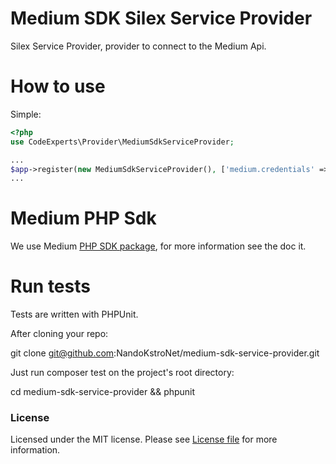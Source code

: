 # Medium SDK Silex Service Provider
Silex Service Provider, provider to connect to the Medium Api.

# How to use

Simple:
```php
<?php
use CodeExperts\Provider\MediumSdkServiceProvider;

...
$app->register(new MediumSdkServiceProvider(), ['medium.credentials' => 'You Credentials']);
...
```

# Medium PHP Sdk
We use Medium [PHP SDK package](https://github.com/jonathantorres/medium-sdk-php), for more information see the doc it.

# Run tests

Tests are written with PHPUnit.

After cloning your repo:

git clone git@github.com:NandoKstroNet/medium-sdk-service-provider.git

Just run composer test on the project's root directory:

cd medium-sdk-service-provider && phpunit

### License
Licensed under the MIT license. Please see [License file](LICENSE.md) for more information.